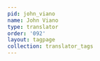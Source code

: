 ```yaml
---
pid: john_viano
name: John Viano
type: translator
order: '092'
layout: tagpage
collection: translator_tags
---
```

